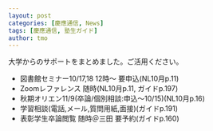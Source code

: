 ```yaml
---
layout: post
categories: [慶應通信, News]
tags: [慶應通信, 塾生ガイド]
author: tmo
---
```

大学からのサポートをまとめました。ご活用ください。

* 図書館セミナー10/17,18 12時～ 要申込(NL10月p.11)
* Zoomレファレンス 随時(NL10月p.11, ガイドp.197)
* 秋期オリエン11/9(卒論/個別相談:申込〜10/15)(NL10月p.16)
* 学習相談(電話,メール,質問用紙,面接)(ガイドp.191)
* 表彰学生卒論閲覧 随時＠三田 要予約(ガイドp.160)
